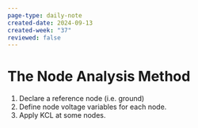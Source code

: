 ```yaml
---
page-type: daily-note
created-date: 2024-09-13
created-week: "37"
reviewed: false
---
```

# The Node Analysis Method
1. Declare a reference node (i.e. ground)
2. Define node voltage variables for each node.
3. Apply KCL at some nodes.
